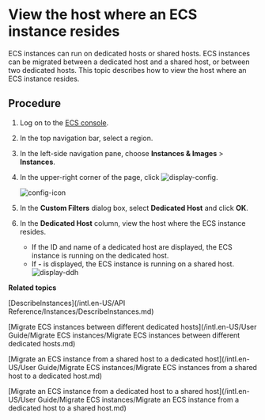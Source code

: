 # View the host where an ECS instance resides

ECS instances can run on dedicated hosts or shared hosts. ECS instances can be migrated between a dedicated host and a shared host, or between two dedicated hosts. This topic describes how to view the host where an ECS instance resides.

## Procedure

1.  Log on to the [ECS console](https://ecs.console.aliyun.com).

2.  In the top navigation bar, select a region.

3.  In the left-side navigation pane, choose **Instances & Images** \> **Instances**.

4.  In the upper-right corner of the page, click ![display-config](https://static-aliyun-doc.oss-accelerate.aliyuncs.com/assets/img/en-US/3493023061/p171315.png).

    ![config-icon](https://static-aliyun-doc.oss-accelerate.aliyuncs.com/assets/img/en-US/6825690161/p201601.png)

5.  In the **Custom Filters** dialog box, select **Dedicated Host** and click **OK**.

6.  In the **Dedicated Host** column, view the host where the ECS instance resides.

    -   If the ID and name of a dedicated host are displayed, the ECS instance is running on the dedicated host.
    -   If **-** is displayed, the ECS instance is running on a shared host.
    ![display-ddh](https://static-aliyun-doc.oss-accelerate.aliyuncs.com/assets/img/en-US/6825690161/p201603.png)


**Related topics**  


[DescribeInstances](/intl.en-US/API Reference/Instances/DescribeInstances.md)

[Migrate ECS instances between different dedicated hosts](/intl.en-US/User Guide/Migrate ECS instances/Migrate ECS instances between different dedicated hosts.md)

[Migrate an ECS instance from a shared host to a dedicated host](/intl.en-US/User Guide/Migrate ECS instances/Migrate ECS instances from a shared host to a dedicated host.md)

[Migrate an ECS instance from a dedicated host to a shared host](/intl.en-US/User Guide/Migrate ECS instances/Migrate an ECS instance from a dedicated host to a shared host.md)

